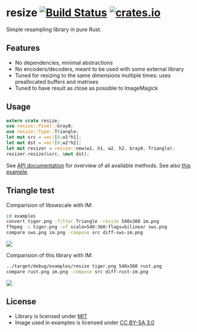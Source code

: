 # resize [![Build Status](https://travis-ci.org/PistonDevelopers/resize.png?branch=master)](https://travis-ci.org/PistonDevelopers/resize) [![crates.io](https://img.shields.io/crates/v/resize.svg)](https://crates.io/crates/resize)

Simple resampling library in pure Rust.

## Features

* No dependencies, minimal abstractions
* No encoders/decoders, meant to be used with some external library
* Tuned for resizing to the same dimensions multiple times: uses preallocated buffers and matrixes
* Tuned to have result as close as possible to ImageMagick

## Usage

```rust
extern crate resize;
use resize::Pixel::Gray8;
use resize::Type::Triangle;
let mut src = vec![0;w1*h1];
let mut dst = vec![0;w2*h2];
let mut resizer = resize::new(w1, h1, w2, h2, Gray8, Triangle);
resizer.resize(&src, &mut dst);
```

See [API documentation](http://docs.piston.rs/resize/resize/) for overview of all available methods. See also [this example](examples/resize.rs).

## Triangle test

Comparision of libswscale with IM:

```bash
cd examples
convert tiger.png -filter Triangle -resize 540x360 im.png
ffmpeg -i tiger.png -vf scale=540:360:flags=bilinear sws.png
compare sws.png im.png -compose src diff-sws-im.png
```

![](https://raw.githubusercontent.com/PistonDevelopers/resize/master/examples/diff-sws-im.png)

Comparision of this library with IM:

```bash
../target/debug/examples/resize tiger.png 540x360 rust.png
compare rust.png im.png -compose src diff-rust-im.png
```

![](https://raw.githubusercontent.com/PistonDevelopers/resize/master/examples/diff-rust-im.png)

## License

* Library is licensed under [MIT](LICENSE)
* Image used in examples is licensed under [CC BY-SA 3.0](https://commons.wikimedia.org/wiki/File%3A08-2011._Panthera_tigris_tigris_-_Texas_Park_-_Lanzarote_-TP04.jpg)
